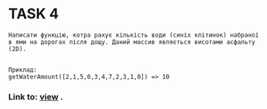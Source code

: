 # TASK 4
    Написати функцію, котра рахує кількість води (синіх клітинок) набраної в ями на дорогах після дощу. Даний массив являється висотами асфальту (2D).
    
     
    Приклад:
    getWaterAmount([2,1,5,0,3,4,7,2,3,1,0]) => 10

   



### Link to: [view](https://sergii5854.github.io/BA-getWaterAmount.github.io/) .